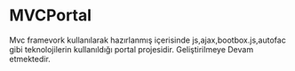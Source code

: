 # MVCPortal
Mvc framevork kullanılarak hazırlanmış içerisinde js,ajax,bootbox.js,autofac gibi teknolojilerin kullanıldığı portal projesidir. Geliştirilmeye Devam etmektedir. 
